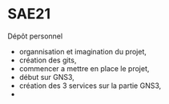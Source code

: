 # SAE21
Dépôt personnel 

- organnisation et imagination du projet,
- création des gits,
- commencer a mettre en place le projet,
- début sur GNS3,
- création des 3 services sur la partie GNS3,
- 
